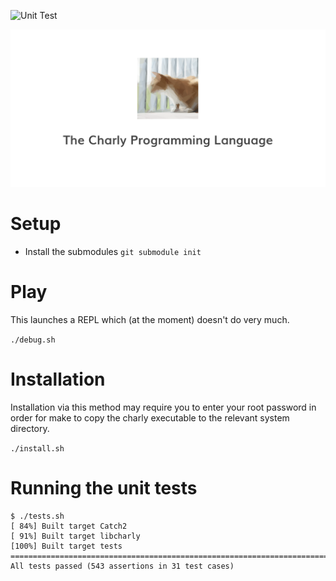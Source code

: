 ![Unit Test](https://github.com/KCreate/charly-vm/workflows/Unit%20Test/badge.svg?branch=rewrite)

![Charly Programming Language](docs/charly-vm.png)

# Setup

- Install the submodules `git submodule init`

# Play

This launches a REPL which (at the moment) doesn't do very much.

`./debug.sh`

# Installation

Installation via this method may require you to enter your root password
in order for make to copy the charly executable to the relevant system directory.

`./install.sh`

# Running the unit tests

```
$ ./tests.sh
[ 84%] Built target Catch2
[ 91%] Built target libcharly
[100%] Built target tests
===============================================================================
All tests passed (543 assertions in 31 test cases)
```
